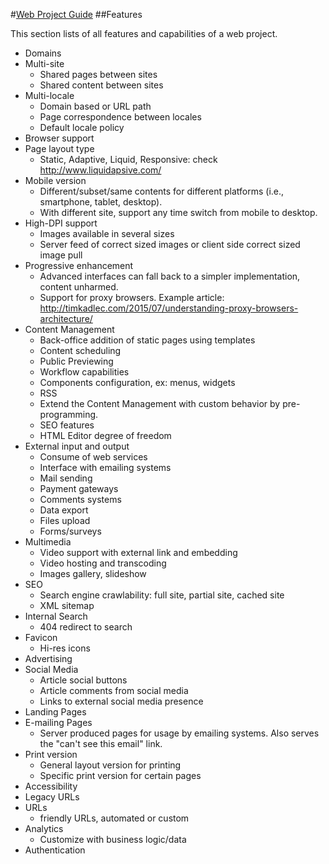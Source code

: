 ﻿#[Web Project Guide](readme.md)
##Features

This section lists of all features and capabilities of a web project.

- Domains
- Multi-site
	- Shared pages between sites
	- Shared content between sites
- Multi-locale
	- Domain based or URL path 
	- Page correspondence between locales
	- Default locale policy
- Browser support
- Page layout type
	- Static, Adaptive, Liquid, Responsive: check http://www.liquidapsive.com/
- Mobile version
	- Different/subset/same contents for different platforms (i.e., smartphone, tablet,  desktop).
	- With different site, support any time switch from mobile to desktop.
- High-DPI support
	- Images available in several sizes
	- Server feed of correct sized images or client side correct sized image pull
- Progressive enhancement
	- Advanced interfaces can fall back to a simpler implementation, content unharmed.
	- Support for proxy browsers. Example article: http://timkadlec.com/2015/07/understanding-proxy-browsers-architecture/
- Content Management
	- Back-office addition of static pages using templates
	- Content scheduling
	- Public Previewing
	- Workflow capabilities
	- Components configuration, ex: menus, widgets
	- RSS
	- Extend the Content Management with custom behavior by pre-programming.
	- SEO features
	- HTML Editor degree of freedom
- External input and output
	- Consume of web services
	- Interface with emailing systems
	- Mail sending
	- Payment gateways
	- Comments systems
	- Data export
	- Files upload
	- Forms/surveys
- Multimedia
	- Video support with external link and embedding
	- Video hosting and transcoding
	- Images gallery, slideshow
- SEO
	- Search engine crawlability: full site, partial site, cached site
	- XML sitemap
- Internal Search
	- 404 redirect to search
- Favicon
	- Hi-res icons
- Advertising
- Social Media
	- Article social buttons
	- Article comments from social media
	- Links to external social media presence
- Landing Pages
- E-mailing Pages
	- Server produced pages for usage by emailing systems. Also serves the "can't see this email" link.
- Print version
	- General layout version for printing
	- Specific print version for certain pages
- Accessibility
- Legacy URLs
- URLs
	- friendly URLs, automated or custom
- Analytics
	- Customize with business logic/data
- Authentication